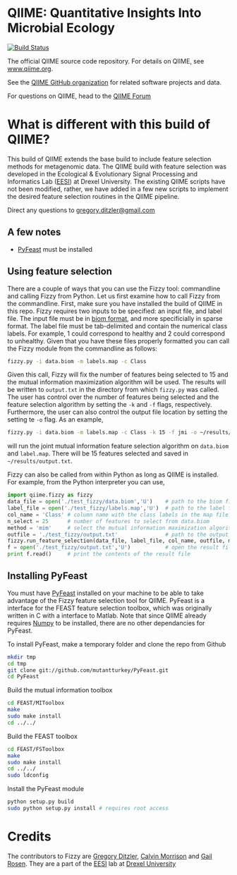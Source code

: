 # QIIME: Quantitative Insights Into Microbial Ecology


[![Build Status](http://ci.qiime.org/job/QIIME/badge/icon)](http://ci.qiime.org/job/QIIME/)

The official QIIME source code repository. For details on QIIME, see www.qiime.org. 

See the [QIIME GitHub organization](https://github.com/qiime) for related software projects and data.

For questions on QIIME, head to the [QIIME Forum](https://groups.google.com/forum/#!forum/qiime-forum)



# What is different with this build of QIIME?
This build of QIIME extends the base build to include feature selection methods for metagenomic data. The QIIME build with feature selection was developed in the Ecological & Evolutionary Signal Processing and Informatics Lab ([EESI](http://www.ece.drexel.edu/gailr/EESI/)) at Drexel University. The existing QIIME scripts have not been modified, rather, we have added in a few new scripts to implement the desired feature selection routines in the QIIME pipeline. 

Direct any questions to <gregory.ditzler@gmail.com>

## A few notes 
* [PyFeast](https://github.com/mutantturkey/PyFeast) must be installed


## Using feature selection
There are a couple of ways that you can use the Fizzy tool: commandline and calling Fizzy from Python. Let us first examine how to call Fizzy from the commandline. First, make sure you have installed the build of QIIME in this repo. Fizzy requires two inputs to be specified: an input file, and label file. The input file must be in [biom format](http://biom-format.org/), and more specificially in sparse format. The label file must be tab-delimited and contain the numerical class labels. For example, 1 could correspond to healthy and 2 could correspond to unhealthy. Given that you have these files properly formatted you can call the Fizzy module from the commandline as follows: 
```bash
fizzy.py -i data.biom -m labels.map -c Class
```
Given this call, Fizzy will fix the number of features being selected to 15 and the mutual information maximization algorithm will be used. The results will be written to `output.txt` in the directory from which `fizzy.py` was called. The user has control over the number of features being selected and the feature selection algorithm by setting the `-k` and `-f` flags, respectively. Furthermore, the user can also control the output file location by setting the setting te `-o` flag. As an example,
```bash
fizzy.py -i data.biom -m labels.map -c Class -k 15 -f jmi -o ~/results/output.txt
```
will run the joint mutual information feature selection algorithm on `data.biom` and `label.map`. There will be 15 features selected and saved in `~/results/output.txt`.

Fizzy can also be called from within Python as long as QIIME is installed. For example,  from the Python interpreter you can use,
```python
import qiime.fizzy as fizzy
data_file = open('./test_fizzy/data.biom','U')    # path to the biom file
label_file = open('./test_fizzy/labels.map','U')  # path to the label file
col_name = 'Class' # column name with the class labels in the map file
n_select = 25      # number of features to select from data.biom
method = 'mim'     # select the mutual information maximization algorithm
outfile = './test_fizzy/output.txt'               # path to the output file
fizzy.run_feature_selection(data_file, label_file, col_name, outfile, method, n_select) # run Fizzy 
f = open('./test_fizzy/output.txt','U')           # open the result file
print f.read()     # print the contents of the result file
```

## Installing PyFeast
You must have [PyFeast](https://github.com/mutantturkey/PyFeast) installed on your machine to be able to take advantage of the Fizzy feature selection tool for QIIME. PyFeast is a interface for the FEAST feature selection toolbox, which was originally written in C with a interface to Matlab. Note that since QIIME already requires [Numpy](http://www.numpy.org/) to be installed, there are no other dependancies for PyFeast. 

To install PyFeast, make a temporary folder and clone the repo from Github
```bash
mkdir tmp
cd tmp
git clone git://github.com/mutantturkey/PyFeast.git
cd PyFeast
```
Build the mutual information toolbox
```bash
cd FEAST/MIToolbox
make
sudo make install
cd ../../
```
Build the FEAST toolbox
```bash
cd FEAST/FSToolbox
make
sudo make install
cd ../../
sudo ldconfig
```
Install the PyFeast module
```bash
python setup.py build
sudo python setup.py install # requires root access
```

# Credits 
The contributors to Fizzy are [Gregory Ditzler](http://sites.google.com/site/gregditzler/), [Calvin Morrison](http://github.com/mutantturkey) and [Gail Rosen](http://www.ece.drexel.edu/gailr/). They are a part of the [EESI](http://www.ece.drexel.edu/gailr/EESI/) lab at [Drexel University](http://www.drexel.edu/)
